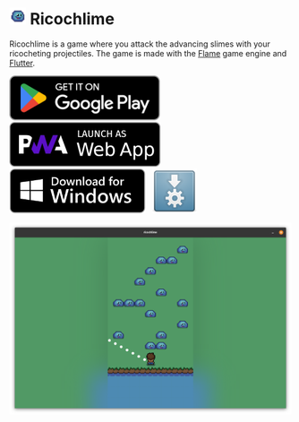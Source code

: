 # <img src="assets/icon/icon.png" width="30" height="30" alt="Logo"> Ricochlime

Ricochlime is a game where you attack the advancing slimes with your ricocheting projectiles. The game is made with the [Flame](https://flame-engine.org/) game engine and [Flutter](https://flutter.dev/).

[<img src='assets_raw/google-play-badge.png'
    alt='Get it on Google Play'
    height=80>][google_play]
&nbsp;
[<img src='assets_raw/pwa-badge.png'
    alt='Launch as web app'
    height=80>][web_app]
&nbsp;
[<img src="assets_raw/windows-badge.png"
    alt="Download for Windows"
    height=80>][download_windows]
&nbsp;
[<img src="assets_raw/appimage-logo.png"
    alt="Get it as an AppImage"
    height=80>][download_appimage]

<img src='metadata/en-US/images/tenInchScreenshots/game.png' alt='Game screen with a player at the bottom facing multiple slimes' />

[google_play]: https://play.google.com/store/apps/details?id=com.adilhanney.ricochlime
[web_app]: https://ricochlime.adil.hanney.org
[download_windows]: https://github.com/adil192/ricochlime/releases/download/v0.3.1/RicochlimeInstaller_v0.3.1.exe
[download_appimage]: https://github.com/adil192/ricochlime/releases/download/v0.3.1/Ricochlime-0.3.1-x86_64.AppImage
